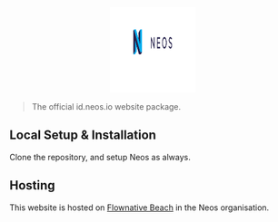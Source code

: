 <p align="center">
	<a href="http://neos.io">
		<img src="DistributionPackages/Neos.IdNeosIo/Resources/Public/Images/logo.svg" width="150" height="150">
	</a>
</p>

> The official id.neos.io website package.

## Local Setup & Installation

Clone the repository, and setup Neos as always.

## Hosting

This website is hosted on [Flownative Beach](https://beach.flownative.com) in the Neos organisation.
